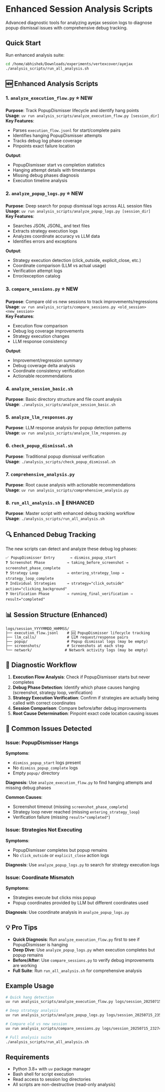 # Enhanced Session Analysis Scripts

Advanced diagnostic tools for analyzing ayejax session logs to diagnose popup dismissal issues with comprehensive debug tracking.

## Quick Start

Run enhanced analysis suite:
```bash
cd /home/abhishek/Downloads/experiments/vertexcover/ayejax
./analysis_scripts/run_all_analysis.sh
```

## 🆕 Enhanced Analysis Scripts

### 1. `analyze_execution_flow.py` ⭐ **NEW**
**Purpose**: Track PopupDismisser lifecycle and identify hang points  
**Usage**: `uv run analysis_scripts/analyze_execution_flow.py [session_dir]`  
**Key Features**:
- Parses `execution_flow.jsonl` for start/complete pairs
- Identifies hanging PopupDismisser attempts
- Tracks debug log phase coverage
- Pinpoints exact failure location

**Output**:
- PopupDismisser start vs completion statistics
- Hanging attempt details with timestamps
- Missing debug phases diagnosis
- Execution timeline analysis

### 2. `analyze_popup_logs.py` ⭐ **NEW** 
**Purpose**: Deep search for popup dismissal logs across ALL session files  
**Usage**: `uv run analysis_scripts/analyze_popup_logs.py [session_dir]`  
**Key Features**:
- Searches JSON, JSONL, and text files
- Extracts strategy execution logs
- Analyzes coordinate accuracy vs LLM data
- Identifies errors and exceptions

**Output**:
- Strategy execution detection (click_outside, explicit_close, etc.)
- Coordinate comparison (LLM vs actual usage)
- Verification attempt logs
- Error/exception catalog

### 3. `compare_sessions.py` ⭐ **NEW**
**Purpose**: Compare old vs new sessions to track improvements/regressions  
**Usage**: `uv run analysis_scripts/compare_sessions.py <old_session> <new_session>`  
**Key Features**:
- Execution flow comparison
- Debug log coverage improvements
- Strategy execution changes
- LLM response consistency

**Output**:
- Improvement/regression summary
- Debug coverage delta analysis
- Coordinate consistency verification
- Actionable recommendations

### 4. `analyze_session_basic.sh`
**Purpose**: Basic directory structure and file count analysis  
**Usage**: `./analysis_scripts/analyze_session_basic.sh`  

### 5. `analyze_llm_responses.py`
**Purpose**: LLM response analysis for popup detection patterns  
**Usage**: `uv run analysis_scripts/analyze_llm_responses.py`  

### 6. `check_popup_dismissal.sh`
**Purpose**: Traditional popup dismissal verification  
**Usage**: `./analysis_scripts/check_popup_dismissal.sh`  

### 7. `comprehensive_analysis.py`
**Purpose**: Root cause analysis with actionable recommendations  
**Usage**: `uv run analysis_scripts/comprehensive_analysis.py`  

### 8. `run_all_analysis.sh` 🔄 **ENHANCED**
**Purpose**: Master script with enhanced debug tracking workflow  
**Usage**: `./analysis_scripts/run_all_analysis.sh`

## 🔍 Enhanced Debug Tracking

The new scripts can detect and analyze these debug log phases:

```
✅ PopupDismisser Entry       → dismiss_popup_start
❓ Screenshot Phase          → taking_before_screenshot → screenshot_phase_complete  
❓ Strategy Loop             → entering_strategy_loop → strategy_loop_complete
❓ Individual Strategies     → strategy="click_outside" action="clicking_background"
❓ Verification Phase        → running_final_verification → result="completed"
```

## 📊 Session Structure (Enhanced)

```
logs/session_YYYYMMDD_HHMMSS/
├── execution_flow.jsonl    # 🆕 PopupDismisser lifecycle tracking
├── llm_calls/              # LLM request/response pairs
├── popup/                  # Popup dismissal logs (may be empty)
├── screenshots/            # Screenshots at each step
└── network/               # Network activity logs (may be empty)
```

## 🎯 Diagnostic Workflow

1. **Execution Flow Analysis**: Check if PopupDismisser starts but never completes
2. **Debug Phase Detection**: Identify which phase causes hanging (screenshot, strategy loop, verification)
3. **Strategy Execution Verification**: Confirm if strategies are actually being called with correct coordinates
4. **Session Comparison**: Compare before/after debug improvements
5. **Root Cause Determination**: Pinpoint exact code location causing issues

## 🔧 Common Issues Detected

### Issue: PopupDismisser Hangs
**Symptoms**: 
- `dismiss_popup_start` logs present
- No `dismiss_popup_complete` logs
- Empty `popup/` directory

**Diagnosis**: Use `analyze_execution_flow.py` to find hanging attempts and missing debug phases

**Common Causes**:
- Screenshot timeout (missing `screenshot_phase_complete`)
- Strategy loop never reached (missing `entering_strategy_loop`)  
- Verification failure (missing `result="completed"`)

### Issue: Strategies Not Executing
**Symptoms**:
- PopupDismisser completes but popup remains
- No `click_outside` or `explicit_close` action logs

**Diagnosis**: Use `analyze_popup_logs.py` to search for strategy execution logs

### Issue: Coordinate Mismatch
**Symptoms**:
- Strategies execute but clicks miss popup
- Popup coordinates provided by LLM but different coordinates used

**Diagnosis**: Use coordinate analysis in `analyze_popup_logs.py`

## 💡 Pro Tips

- **Quick Diagnosis**: Run `analyze_execution_flow.py` first to see if PopupDismisser is hanging
- **Deep Dive**: Use `analyze_popup_logs.py` when execution completes but popup remains  
- **Before/After**: Use `compare_sessions.py` to verify debug improvements are working
- **Full Suite**: Run `run_all_analysis.sh` for comprehensive analysis

## Example Usage

```bash
# Quick hang detection
uv run analysis_scripts/analyze_execution_flow.py logs/session_20250715_235753

# Deep strategy analysis  
uv run analysis_scripts/analyze_popup_logs.py logs/session_20250715_235753

# Compare old vs new session
uv run analysis_scripts/compare_sessions.py logs/session_20250715_232742 logs/session_20250715_235753

# Full analysis suite
./analysis_scripts/run_all_analysis.sh
```

## Requirements

- Python 3.8+ with `uv` package manager
- Bash shell for script execution
- Read access to session log directories
- All scripts are non-destructive (read-only analysis)